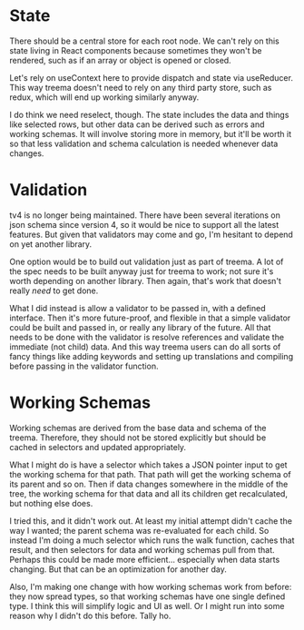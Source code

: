 # State
There should be a central store for each root node. We can't rely on this state living in React components because sometimes they won't be rendered, such as if an array or object is opened or closed.

Let's rely on useContext here to provide dispatch and state via useReducer. This way treema doesn't need to rely on any third party store, such as redux, which will end up working similarly anyway.

I do think we need reselect, though. The state includes the data and things like selected rows, but other data can be derived such as errors and working schemas. It will involve storing more in memory, but it'll be worth it so that less validation and schema calculation is needed whenever data changes.

# Validation
tv4 is no longer being maintained. There have been several iterations on json schema since version 4, so it would be nice to support all the latest features. But given that validators may come and go, I'm hesitant to depend on yet another library.

One option would be to build out validation just as part of treema. A lot of the spec needs to be built anyway just for treema to work; not sure it's worth depending on another library. Then again, that's work that doesn't really *need* to get done.

What I did instead is allow a validator to be passed in, with a defined interface. Then it's more future-proof, and flexible in that a simple validator could be built and passed in, or really any library of the future. All that needs to be done with the validator is resolve references and validate the immediate (not child) data. And this way treema users can do all sorts of fancy things like adding keywords and setting up translations and compiling before passing in the validator function.

# Working Schemas
Working schemas are derived from the base data and schema of the treema. Therefore, they should not be stored explicitly but should be cached in selectors and updated appropriately.

What I might do is have a selector which takes a JSON pointer input to get the working schema for that path. That path will get the working schema of its parent and so on. Then if data changes somewhere in the middle of the tree, the working schema for that data and all its children get recalculated, but nothing else does.

I tried this, and it didn't work out. At least my initial attempt didn't cache the way I wanted; the parent schema was re-evaluated for each child. So instead I'm doing a much selector which runs the walk function, caches that result, and then selectors for data and working schemas pull from that. Perhaps this could be made more efficient... especially when data starts changing. But that can be an optimization for another day.

Also, I'm making one change with how working schemas work from before: they now spread types, so that working schemas have one single defined type. I think this will simplify logic and UI as well. Or I might run into some reason why I didn't do this before. Tally ho.